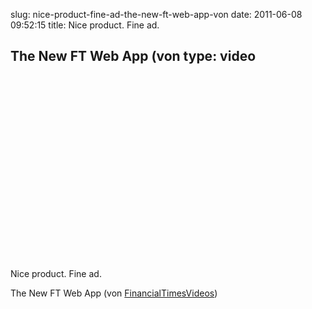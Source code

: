 slug: nice-product-fine-ad-the-new-ft-web-app-von
date: 2011-06-08 09:52:15
title: Nice product. Fine ad.

 The New FT Web App (von 
type: video
---

<object width="480" height="295"><param name="movie" value="http://www.youtube.com/v/jhbljqKisig?version=3"></param><param name="allowFullScreen" value="true"></param><param name="allowscriptaccess" value="always"></param><embed src="http://www.youtube.com/v/jhbljqKisig?version=3" type="application/x-shockwave-flash" width="480" height="295" allowscriptaccess="always" allowfullscreen="true"></embed></object>

Nice product. Fine ad.

 The New FT Web App (von [FinancialTimesVideos](http://www.youtube.com/watch?v=jhbljqKisig&feature=player_embedded))
